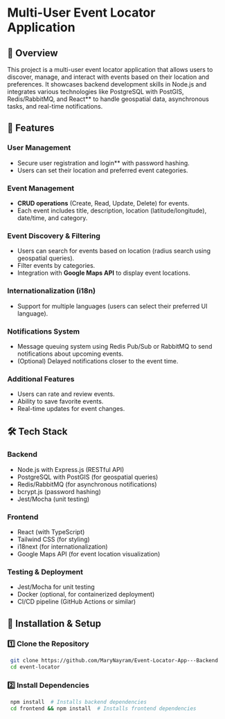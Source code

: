 # Multi-User Event Locator Application

## 📌 Overview
This project is a multi-user event locator application that allows users to discover, manage, and interact with events based on their location and preferences. It showcases backend development skills in Node.js and integrates various technologies like PostgreSQL with PostGIS, Redis/RabbitMQ, and React** to handle geospatial data, asynchronous tasks, and real-time notifications.

## 🎯 Features
### User Management
- Secure user registration and login** with password hashing.
- Users can set their location and preferred event categories.

### Event Management
- **CRUD operations** (Create, Read, Update, Delete) for events.
- Each event includes title, description, location (latitude/longitude), date/time, and category.

### Event Discovery & Filtering
- Users can search for events based on location (radius search using geospatial queries).
- Filter events by categories.
- Integration with **Google Maps API** to display event locations.

### Internationalization (i18n)
- Support for multiple languages (users can select their preferred UI language).

### Notifications System
- Message queuing system using Redis Pub/Sub or RabbitMQ to send notifications about upcoming events.
- (Optional) Delayed notifications closer to the event time.

### Additional Features
- Users can rate and review events.
- Ability to save favorite events.
- Real-time updates for event changes.

## 🛠️ Tech Stack
### Backend
- Node.js with Express.js (RESTful API)
- PostgreSQL with PostGIS (for geospatial queries)
- Redis/RabbitMQ (for asynchronous notifications)
- bcrypt.js (password hashing)
- Jest/Mocha (unit testing)

### Frontend
- React (with TypeScript)
- Tailwind CSS (for styling)
- i18next (for internationalization)
- Google Maps API (for event location visualization)

### Testing & Deployment
- Jest/Mocha for unit testing
- Docker (optional, for containerized deployment)
- CI/CD pipeline (GitHub Actions or similar)

## 🚀 Installation & Setup
### 1️⃣ Clone the Repository
```sh
 git clone https://github.com/MaryNayram/Event-Locator-App---Backend
 cd event-locator
```

### 2️⃣ Install Dependencies
```sh
 npm install  # Installs backend dependencies
 cd frontend && npm install  # Installs frontend dependencies
```


